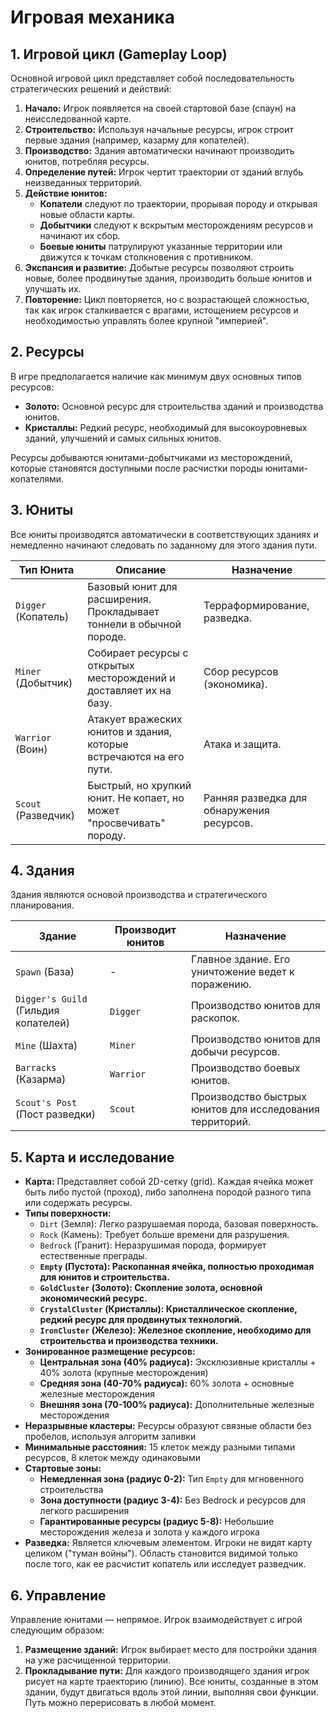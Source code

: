 # Игровая механика

## 1. Игровой цикл (Gameplay Loop)

Основной игровой цикл представляет собой последовательность стратегических решений и действий:

1.  **Начало:** Игрок появляется на своей стартовой базе (спаун) на неисследованной карте.
2.  **Строительство:** Используя начальные ресурсы, игрок строит первые здания (например, казарму для копателей).
3.  **Производство:** Здания автоматически начинают производить юнитов, потребляя ресурсы.
4.  **Определение путей:** Игрок чертит траектории от зданий вглубь неизведанных территорий.
5.  **Действие юнитов:**
    *   **Копатели** следуют по траектории, прорывая породу и открывая новые области карты.
    *   **Добытчики** следуют к вскрытым месторождениям ресурсов и начинают их сбор.
    *   **Боевые юниты** патрулируют указанные территории или движутся к точкам столкновения с противником.
6.  **Экспансия и развитие:** Добытые ресурсы позволяют строить новые, более продвинутые здания, производить больше юнитов и улучшать их.
7.  **Повторение:** Цикл повторяется, но с возрастающей сложностью, так как игрок сталкивается с врагами, истощением ресурсов и необходимостью управлять более крупной "империей".

## 2. Ресурсы

В игре предполагается наличие как минимум двух основных типов ресурсов:

-   **Золото:** Основной ресурс для строительства зданий и производства юнитов.
-   **Кристаллы:** Редкий ресурс, необходимый для высокоуровневых зданий, улучшений и самых сильных юнитов.

Ресурсы добываются юнитами-добытчиками из месторождений, которые становятся доступными после расчистки породы юнитами-копателями.

## 3. Юниты

Все юниты производятся автоматически в соответствующих зданиях и немедленно начинают следовать по заданному для этого здания пути.

| Тип Юнита         | Описание                                                              | Назначение                                  |
| ----------------- | --------------------------------------------------------------------- | ------------------------------------------- |
| `Digger` (Копатель) | Базовый юнит для расширения. Прокладывает тоннели в обычной породе.    | Терраформирование, разведка.                |
| `Miner` (Добытчик)  | Собирает ресурсы с открытых месторождений и доставляет их на базу.     | Сбор ресурсов (экономика).                  |
| `Warrior` (Воин)    | Атакует вражеских юнитов и здания, которые встречаются на его пути.   | Атака и защита.                             |
| `Scout` (Разведчик) | Быстрый, но хрупкий юнит. Не копает, но может "просвечивать" породу.  | Ранняя разведка для обнаружения ресурсов.   |

## 4. Здания

Здания являются основой производства и стратегического планирования.

| Здание                    | Производит юнитов | Назначение                                                |
| ------------------------- | ------------------ | --------------------------------------------------------- |
| `Spawn` (База)            | -                  | Главное здание. Его уничтожение ведет к поражению.         |
| `Digger's Guild` (Гильдия копателей) | `Digger`           | Производство юнитов для раскопок.                       |
| `Mine` (Шахта)            | `Miner`            | Производство юнитов для добычи ресурсов.                   |
| `Barracks` (Казарма)      | `Warrior`          | Производство боевых юнитов.                              |
| `Scout's Post` (Пост разведки) | `Scout`          | Производство быстрых юнитов для исследования территорий. |

## 5. Карта и исследование

-   **Карта:** Представляет собой 2D-сетку (grid). Каждая ячейка может быть либо пустой (проход), либо заполнена породой разного типа или содержать ресурсы.
-   **Типы поверхности:**
    -   `Dirt` (Земля): Легко разрушаемая порода, базовая поверхность.
    -   `Rock` (Камень): Требует больше времени для разрушения.
    -   `Bedrock` (Гранит): Неразрушимая порода, формирует естественные преграды.
    -   **`Empty` (Пустота): Раскопанная ячейка, полностью проходимая для юнитов и строительства.**
    -   **`GoldCluster` (Золото): Скопление золота, основной экономический ресурс.**
    -   **`CrystalCluster` (Кристаллы): Кристаллическое скопление, редкий ресурс для продвинутых технологий.**
    -   **`IronCluster` (Железо): Железное скопление, необходимо для строительства и производства техники.**
-   **Зонированное размещение ресурсов:**
    -   **Центральная зона (40% радиуса):** Эксклюзивные кристаллы + 40% золота (крупные месторождения)
    -   **Средняя зона (40-70% радиуса):** 60% золота + основные железные месторождения
    -   **Внешняя зона (70-100% радиуса):** Дополнительные железные месторождения
-   **Неразрывные кластеры:** Ресурсы образуют связные области без пробелов, используя алгоритм заливки
-   **Минимальные расстояния:** 15 клеток между разными типами ресурсов, 8 клеток между одинаковыми
-   **Стартовые зоны:**
    -   **Немедленная зона (радиус 0-2):** Тип `Empty` для мгновенного строительства
    -   **Зона доступности (радиус 3-4):** Без Bedrock и ресурсов для легкого расширения
    -   **Гарантированные ресурсы (радиус 5-8):** Небольшие месторождения железа и золота у каждого игрока
-   **Разведка:** Является ключевым элементом. Игроки не видят карту целиком ("туман войны"). Область становится видимой только после того, как ее расчистит копатель или исследует разведчик.

## 6. Управление

Управление юнитами — непрямое. Игрок взаимодействует с игрой следующим образом:
1.  **Размещение зданий:** Игрок выбирает место для постройки здания на уже расчищенной территории.
2.  **Прокладывание пути:** Для каждого производящего здания игрок рисует на карте траекторию (линию). Все юниты, созданные в этом здании, будут двигаться вдоль этой линии, выполняя свои функции. Путь можно перерисовать в любой момент.